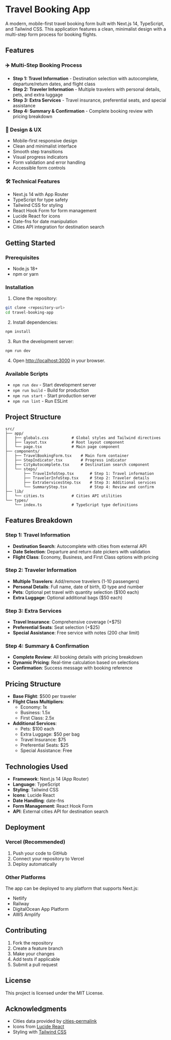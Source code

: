 # Travel Booking App

A modern, mobile-first travel booking form built with Next.js 14, TypeScript, and Tailwind CSS. This application features a clean, minimalist design with a multi-step form process for booking flights.

## Features

### ✈️ Multi-Step Booking Process

- **Step 1: Travel Information** - Destination selection with autocomplete, departure/return dates, and flight class
- **Step 2: Traveler Information** - Multiple travelers with personal details, pets, and extra luggage
- **Step 3: Extra Services** - Travel insurance, preferential seats, and special assistance
- **Step 4: Summary & Confirmation** - Complete booking review with pricing breakdown

### 🎨 Design & UX

- Mobile-first responsive design
- Clean and minimalist interface
- Smooth step transitions
- Visual progress indicators
- Form validation and error handling
- Accessible form controls

### 🛠️ Technical Features

- Next.js 14 with App Router
- TypeScript for type safety
- Tailwind CSS for styling
- React Hook Form for form management
- Lucide React for icons
- Date-fns for date manipulation
- Cities API integration for destination search

## Getting Started

### Prerequisites

- Node.js 18+
- npm or yarn

### Installation

1. Clone the repository:

```bash
git clone <repository-url>
cd travel-booking-app
```

2. Install dependencies:

```bash
npm install
```

3. Run the development server:

```bash
npm run dev
```

4. Open [http://localhost:3000](http://localhost:3000) in your browser.

### Available Scripts

- `npm run dev` - Start development server
- `npm run build` - Build for production
- `npm run start` - Start production server
- `npm run lint` - Run ESLint

## Project Structure

```
src/
├── app/
│   ├── globals.css          # Global styles and Tailwind directives
│   ├── layout.tsx           # Root layout component
│   └── page.tsx             # Main page component
├── components/
│   ├── TravelBookingForm.tsx    # Main form container
│   ├── StepIndicator.tsx        # Progress indicator
│   ├── CityAutocomplete.tsx     # Destination search component
│   └── steps/
│       ├── TravelInfoStep.tsx       # Step 1: Travel information
│       ├── TravelerInfoStep.tsx     # Step 2: Traveler details
│       ├── ExtraServicesStep.tsx    # Step 3: Additional services
│       └── SummaryStep.tsx          # Step 4: Review and confirm
├── lib/
│   └── cities.ts            # Cities API utilities
└── types/
    └── index.ts             # TypeScript type definitions
```

## Features Breakdown

### Step 1: Travel Information

- **Destination Search**: Autocomplete with cities from external API
- **Date Selection**: Departure and return date pickers with validation
- **Flight Class**: Economy, Business, and First Class options with pricing

### Step 2: Traveler Information

- **Multiple Travelers**: Add/remove travelers (1-10 passengers)
- **Personal Details**: Full name, date of birth, ID type and number
- **Pets**: Optional pet travel with quantity selection (\$100 each)
- **Extra Luggage**: Optional additional bags (\$50 each)

### Step 3: Extra Services

- **Travel Insurance**: Comprehensive coverage (+\$75)
- **Preferential Seats**: Seat selection (+\$25)
- **Special Assistance**: Free service with notes (200 char limit)

### Step 4: Summary & Confirmation

- **Complete Review**: All booking details with pricing breakdown
- **Dynamic Pricing**: Real-time calculation based on selections
- **Confirmation**: Success message with booking reference

## Pricing Structure

- **Base Flight**: \$500 per traveler
- **Flight Class Multipliers**:
  - Economy: 1x
  - Business: 1.5x
  - First Class: 2.5x
- **Additional Services**:
  - Pets: \$100 each
  - Extra Luggage: \$50 per bag
  - Travel Insurance: \$75
  - Preferential Seats: \$25
  - Special Assistance: Free

## Technologies Used

- **Framework**: Next.js 14 (App Router)
- **Language**: TypeScript
- **Styling**: Tailwind CSS
- **Icons**: Lucide React
- **Date Handling**: date-fns
- **Form Management**: React Hook Form
- **API**: External cities API for destination search

## Deployment

### Vercel (Recommended)

1. Push your code to GitHub
2. Connect your repository to Vercel
3. Deploy automatically

### Other Platforms

The app can be deployed to any platform that supports Next.js:

- Netlify
- Railway
- DigitalOcean App Platform
- AWS Amplify

## Contributing

1. Fork the repository
2. Create a feature branch
3. Make your changes
4. Add tests if applicable
5. Submit a pull request

## License

This project is licensed under the MIT License.

## Acknowledgments

- Cities data provided by [cities-permalink](https://github.com/Lstanislao/cities-permalink)
- Icons from [Lucide React](https://lucide.dev/)
- Styling with [Tailwind CSS](https://tailwindcss.com/)
